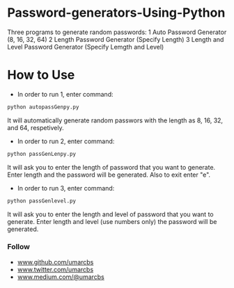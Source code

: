# Password-generators-Using-Python
Three programs to generate random passwords:
1 Auto Password Generator (8, 16, 32, 64)
2 Length Password Generator (Specify Length)
3 Length and Level Password Generator (Specify Lemgth and Level)

# How to Use
- In order to run 1, enter command:
```sh
python autopassGenpy.py
```
It will automatically generate random passwors with the length as 8, 16, 32, and 64, respetively.

- In order to run 2, enter command:
```sh
python passGenLenpy.py
```
It will ask you to enter the length of password that you want to generate. Enter length and the password will be generated. Also to exit enter "e".

- In order to run 3, enter command:
```sh
python passGenlevel.py
```
It will ask you to enter the length and level of password that you want to generate. Enter length and level (use numbers only) the password will be generated.  


### Follow
- www.github.com/umarcbs
- www.twitter.com/umarcbs
- www.medium.com/@umarcbs
